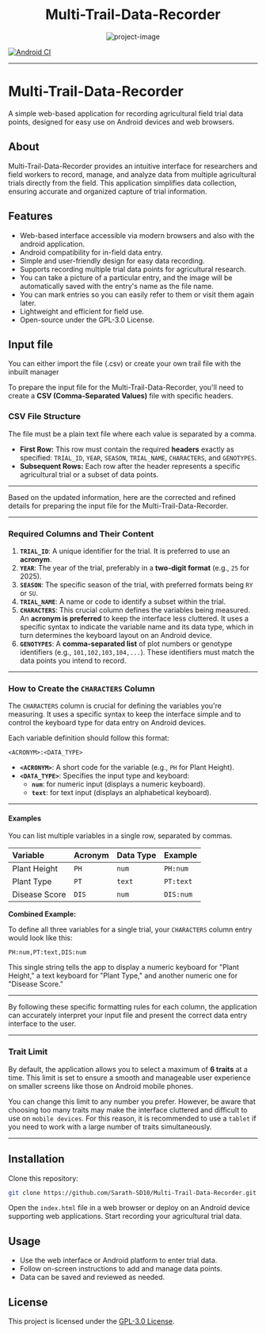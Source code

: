 <h1 align="center" id="title">Multi-Trail-Data-Recorder</h1>

<p align="center"><img src="https://socialify.git.ci/Sarath-SD10/Multi-Trail-Data-Recorder/image?custom_language=Java&amp;description=1&amp;font=Inter&amp;forks=1&amp;issues=1&amp;language=1&amp;name=1&amp;owner=1&amp;pattern=Charlie+Brown&amp;pulls=1&amp;stargazers=1&amp;theme=Auto" alt="project-image"></p>

[![Android CI](https://github.com/Sarath-SD10/Multi-Trail-Data-Recorder/actions/workflows/android.yml/badge.svg)](https://github.com/Sarath-SD10/Multi-Trail-Data-Recorder/actions/workflows/android.yml)

----
# Multi-Trail-Data-Recorder

A simple web-based application for recording agricultural field trial data points, designed for easy use on Android devices and web browsers.

## About

Multi-Trail-Data-Recorder provides an intuitive interface for researchers and field workers to record, manage, and analyze data from multiple agricultural trials directly from the field. This application simplifies data collection, ensuring accurate and organized capture of trial information.

## Features

  * Web-based interface accessible via modern browsers and also with the android application.
  * Android compatibility for in-field data entry.
  * Simple and user-friendly design for easy data recording.
  * Supports recording multiple trial data points for agricultural research.
  * You can take a picture of a particular entry, and the image will be automatically saved with the entry's name as the file name.
  * You can mark entries so you can easily refer to them or visit them again later.
  * Lightweight and efficient for field use.
  * Open-source under the GPL-3.0 License.

## Input file

You can either import the file (.csv) or create your own trail file with the inbuilt manager

To prepare the input file for the Multi-Trail-Data-Recorder, you'll need to create a **CSV (Comma-Separated Values)** file with specific headers.

### **CSV File Structure**

The file must be a plain text file where each value is separated by a comma.

* **First Row:** This row must contain the required **headers** exactly as specified: `TRIAL_ID`, `YEAR`, `SEASON`, `TRIAL_NAME`, `CHARACTERS`, and `GENOTYPES`.
* **Subsequent Rows:** Each row after the header represents a specific agricultural trial or a subset of data points.

***

Based on the updated information, here are the corrected and refined details for preparing the input file for the Multi-Trail-Data-Recorder.

***

### **Required Columns and Their Content**

1.  **`TRIAL_ID`**: A unique identifier for the trial. It is preferred to use an **acronym**.
2.  **`YEAR`**: The year of the trial, preferably in a **two-digit format** (e.g., `25` for 2025).
3.  **`SEASON`**: The specific season of the trial, with preferred formats being `RY` or `SU`.
4.  **`TRIAL_NAME`**: A name or code to identify a subset within the trial.
5.  **`CHARACTERS`**: This crucial column defines the variables being measured. An **acronym is preferred** to keep the interface less cluttered. It uses a specific syntax to indicate the variable name and its data type, which in turn determines the keyboard layout on an Android device.
6.  **`GENOTYPES`**: A **comma-separated list** of plot numbers or genotype identifiers (e.g., `101,102,103,104,...`). These identifiers must match the data points you intend to record.

-----

### How to Create the `CHARACTERS` Column

The `CHARACTERS` column is crucial for defining the variables you're measuring. It uses a specific syntax to keep the interface simple and to control the keyboard type for data entry on Android devices.

Each variable definition should follow this format:

```
<ACRONYM>:<DATA_TYPE>
```

  * **`<ACRONYM>`**: A short code for the variable (e.g., `PH` for Plant Height).
  * **`<DATA_TYPE>`**: Specifies the input type and keyboard:
      * **`num`**: for numeric input (displays a numeric keyboard).
      * **`text`**: for text input (displays an alphabetical keyboard).

-----

#### **Examples**

You can list multiple variables in a single row, separated by commas.

| Variable | Acronym | Data Type | Example |
| :--- | :--- | :--- | :--- |
| Plant Height | `PH` | `num` | `PH:num` |
| Plant Type | `PT` | `text` | `PT:text` |
| Disease Score | `DIS` | `num` | `DIS:num` |

**Combined Example:**

To define all three variables for a single trial, your `CHARACTERS` column entry would look like this:

```
PH:num,PT:text,DIS:num
```

This single string tells the app to display a numeric keyboard for "Plant Height," a text keyboard for "Plant Type," and another numeric one for "Disease Score."


***

By following these specific formatting rules for each column, the application can accurately interpret your input file and present the correct data entry interface to the user.

***

### Trait Limit

By default, the application allows you to select a maximum of **6 traits** at a time. This limit is set to ensure a smooth and manageable user experience on smaller screens like those on Android mobile phones.

You can change this limit to any number you prefer. However, be aware that choosing too many traits may make the interface cluttered and difficult to use on `mobile devices`. For this reason, it is recommended to use a `tablet` if you need to work with a large number of traits simultaneously.

***

## Installation

Clone this repository:

```bash
git clone https://github.com/Sarath-SD10/Multi-Trail-Data-Recorder.git
```

Open the `index.html` file in a web browser or deploy on an Android device supporting web applications.
Start recording your agricultural trial data.

## Usage

  * Use the web interface or Android platform to enter trial data.
  * Follow on-screen instructions to add and manage data points.
  * Data can be saved and reviewed as needed.

## License

This project is licensed under the [GPL-3.0 License](https://www.gnu.org/licenses/gpl-3.0.html).
